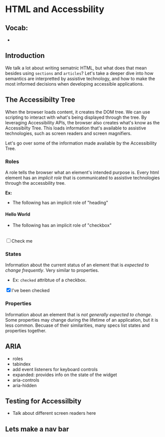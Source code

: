 # HTML and Accessbility

## **Vocab:**
* 

## **Introduction**
We talk a lot about writing sematnic HTML, but what does that mean besides using `sections` and `articles`? Let's take a deeper dive into how semantics are interpretted by assistive technology, and how to make the most informed decisions when developing accessible applications.

## **The Accessibilty Tree** 
When the browser loads content, it creates the DOM tree. We can use scripting to interact with what's being displayed through the tree. By leveraging Accessibility APIs, the browser also creates what's know as the Accessibilty Tree. This loads information that's available to assistive technologies, such as screen readers and screen magnifiers.

Let's go over some of the information made available by the Accessibility Tree. 

### **Roles**
A role tells the browser what an element's intended purpose is. Every html element has an *implicit role* that is communicated to assistive technologies through the accessbility tree.

**Ex:** 
- The following has an implicit role of "heading"
<h4>Hello World</h4> 

- The following has an implicit role of "checkbox"
<br>
<input type="checkbox">Check me</input>


### **States**
Information about the current status of an element that is *expected to change frequently*. Very similar to properties.
- Ex: `checked` attribtue of a checkbox.

<input type="checkbox" checked>I've been checked</input>

### **Properties**
Information about an element that is *not generally expected to change*. Some properties may change during the lifetime of an application, but it is less common. Becuase of their similarities, many specs list states and properties together.

## ARIA

- roles
- tabindex
- add event listeners for keyboard controls
- expanded: provides info on the state of the widget
- aria-controls
- aria-hidden


## Testing for Accessilbity
- Talk about different screen readers here

## Lets make a nav bar